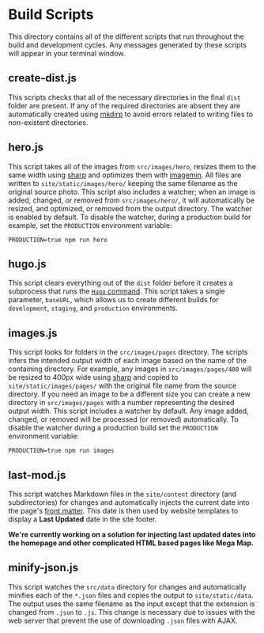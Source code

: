 # Build Scripts

This directory contains all of the different scripts that run throughout the build and development cycles.  Any messages generated by these scripts will appear in your terminal window.

## create-dist.js

This scripts checks that all of the necessary directories in the final `dist` folder are present. If any of the required directories are absent they are automatically created using [mkdirp](https://www.npmjs.com/package/mkdirp) to avoid errors related to writing files to non-existent directories.

## hero.js

This script takes all of the images from `src/images/hero`, resizes them to the same width using [sharp](https://www.npmjs.com/package/sharp) and optimizes them with [imagemin](https://www.npmjs.com/package/imagemin).  All files are written to `site/static/images/hero/` keeping the same filename as the original source photo.  This script also includes a watcher; when an image is added, changed, or removed from `src/images/hero/`, it will automatically be resized, and optimized, or removed from the output directory.  The watcher is enabled by default.  To disable the watcher, during a production build for example, set the `PRODUCTION` environment variable:

```
PRODUCTION=true npm run hero
```

## hugo.js

This script clears everything out of the `dist` folder before it creates a subprocess that runs the [`Hugo` command](https://gohugo.io/commands/hugo/).  This script takes a single parameter, `baseURL`, which allows us to create different builds for `development`, `staging`, and `production` environments.

## images.js

This script looks for folders in the `src/images/pages` directory.  The scripts infers the intended output width of each image based on the name of the containing directory.  For example, any images in `src/images/pages/400` will be resized to 400px wide using [sharp](https://www.npmjs.com/package/sharp) and copied to `site/static/images/pages/` with the original file name from the source directory.  If you need an image to be a different size you can create a new directory in `src/images/pages` with a number representing the desired output width.  This script includes a watcher by default.  Any image added, changed, or removed will be processed (or removed) automatically.  To disable the watcher during a production build set the `PRODUCTION` environment variable:

```
PRODUCTION=true npm run images
```

## last-mod.js

This script watches Markdown files in the `site/content` directory (and subdirectories) for changes and automatically injects the current date into the page's [front matter](https://gohugo.io/content/front-matter/).  This date is then used by website templates to display a **Last Updated** date in the site footer.

**We're currently working on a solution for injecting last updated dates into the homepage and other complicated HTML based pages like Mega Map.**

## minify-json.js

This script watches the `src/data` directory for changes and automatically minifies each of the `*.json` files and copies the output to `site/static/data`.  The output uses the same filename as the input except that the extension is changed from `.json` to `.js`.  This change is necessary due to issues with the web server that prevent the use of downloading `.json` files with AJAX.
